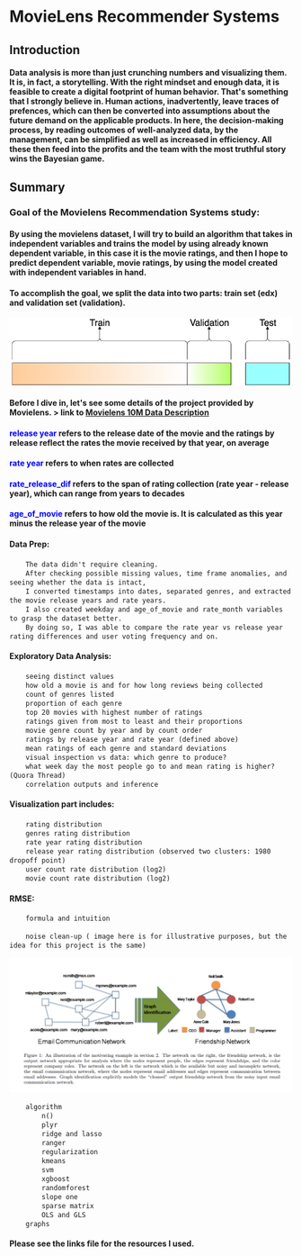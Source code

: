 # MovieLens Recommender Systems

## Introduction

#### Data analysis is more than just crunching numbers and visualizing them. It is, in fact, a storytelling. With the right mindset and enough data, it is feasible to create a digital footprint of human behavior. That's something that I strongly believe in. Human actions, inadvertently, leave traces of prefences, which can then be converted into assumptions about the future demand on the applicable products. In here, the decision-making process, by reading outcomes of well-analyzed data, by the management, can be simplified as well as increased in efficiency. All these then feed into the profits and the team with the most truthful story wins the Bayesian game.


## Summary

### Goal of the Movielens Recommendation Systems study:
#### By using the movielens dataset, I will try to build an algorithm that takes in independent variables and trains the model by using already known dependent variable, in this case it is the movie ratings, and then I hope to predict dependent variable, movie ratings, by using the model created with independent variables in hand. 

#### To accomplish the goal, we split the data into two parts: train set (edx) and validation set (validation).
![train validation test split visual](https://github.com/ted2020/MovieLens-Recommender-Systems/blob/master/train_validation_test_split.png)

#### Before I dive in, let's see some details of the project provided by Movielens. > link to  __[Movielens 10M Data Description](http://files.grouplens.org/datasets/movielens/ml-10m-README.html)__

#### <font color=blue>release year</font> refers to the release date of the movie and the ratings by release reflect the rates the movie received by that year, on average

####  <font color=blue>rate year</font> refers to when rates are collected 

####  <font color=blue>rate_release_dif</font> refers to the span of rating collection (rate year - release year), which can range from years to decades

####  <font color=blue>age_of_movie</font> refers to how old the movie is. It is calculated as this year minus the release year of the movie

#### Data Prep:
        The data didn't require cleaning.
        After checking possible missing values, time frame anomalies, and seeing whether the data is intact,
        I converted timestamps into dates, separated genres, and extracted the movie release years and rate years. 
        I also created weekday and age_of_movie and rate_month variables to grasp the dataset better.
        By doing so, I was able to compare the rate year vs release year rating differences and user voting frequency and on.

#### Exploratory Data Analysis: 
        seeing distinct values 
        how old a movie is and for how long reviews being collected
        count of genres listed 
        proportion of each genre 
        top 20 movies with highest number of ratings 
        ratings given from most to least and their proportions
        movie genre count by year and by count order
        ratings by release year and rate year (defined above)
        mean ratings of each genre and standard deviations
        visual inspection vs data: which genre to produce?
        what week day the most people go to and mean rating is higher? (Quora Thread)
        correlation outputs and inference

#### Visualization part includes:
        rating distribution
        genres rating distribution
        rate year rating distribution
        release year rating distribution (observed two clusters: 1980 dropoff point)
        user count rate distribution (log2)        
        movie count rate distribution (log2)

#### RMSE:
        formula and intuition
        
        noise clean-up ( image here is for illustrative purposes, but the idea for this project is the same)
![noise visually explained](https://github.com/ted2020/MovieLens-Recommender-Systems/blob/master/noise_explained.png)
    
        
        algorithm
            n()
            plyr
            ridge and lasso
            ranger
            regularization
            kmeans
            svm
            xgboost
            randomforest
            slope one
            sparse matrix
            OLS and GLS
        graphs
        
#### Please see the links file for the resources I used.


